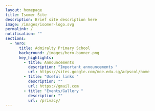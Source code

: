 ```yaml
---
layout: homepage
title: Isomer Site
description: Brief site description here
image: /images/isomer-logo.svg
permalink: /
notification: ""
sections:
  - hero:
      title: Admiralty Primary School
      background: /images/hero-banner.png
      key_highlights:
        - title: Announcements
          description: "Important announcements "
          url: https://sites.google.com/moe.edu.sg/adpscol/home
        - title: "Useful links "
          description: ""
          url: https://gmail.com
        - title: "Events/Gallery "
          description: ""
          url: /privacy/
---
```


